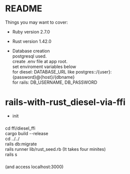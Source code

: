 # README

Things you may want to cover:

* Ruby version
2.7.0

* Rust version
1.42.0

* Database creation  
postgresql used.  
create .env file at app root.  
set enviroment variables below  
  for diesel: DATABASE_URL like postgres::/{user}:{password}@{host}/{dbname}  
  for rails: DB_USERNAME, DB_PASSWORD  

# rails-with-rust_diesel-via-ffi
* init  
###
cd ffi/diesel_ffi  
cargo build --release  
cd ../../  
rails db:migrate  
rails runner lib/rust_seed.rb (It takes four minites)  
rails s  
###
(and access localhost:3000)

